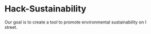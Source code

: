 # Hack-Sustainability
Our goal is to create a tool to promote environmental sustainability on I street.
# 